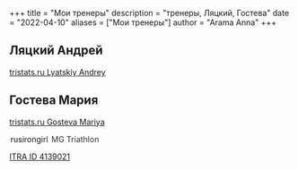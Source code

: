 +++
title = "Мои тренеры"
description = "тренеры, Ляцкий, Гостева"
date = "2022-04-10"
aliases = ["Мои тренеры"]
author = "Arama Anna"
+++


## Ляцкий Андрей
[tristats.ru Lyatskiy Andrey ](https://tristats.ru/rus/profile/lyatskiy-andrey "tristats Lyatskiy Andrey")

## Гостева Мария

[tristats.ru Gosteva Mariya ](https://tristats.ru/rus/profile/gosteva-mariya)



<a href="https://www.instagram.com/rusirongirl" target="_blank" style="text-decoration: none;" >
  <i class="fa-brands fa-instagram" style="font-size: 20px; margin-right: 2px;"></i>
  rusirongirl
</a>




<a href="https://t.me/mgtriathlon" target="_blank" style="text-decoration: none; color: #333;">
  <i class="fa-brands fa-telegram" style="font-size: 20px; color: #0088cc; margin-right: 2px;"></i>
  MG Triathlon
</a>


[ITRA ID 4139021](https://itra.run/api/RunnerSpace/GetRunnerSpace?runnerString=wCHjT3bactu1%2FSfy950qeQ%3D%3D)

